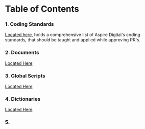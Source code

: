 # Table of Contents

### 1. Coding Standards
[Located here](Education/CodingStandards.md), holds a comprehensive list of Aspire Digital's coding standards, 
that should be taught and applied while approving PR's.

### 2. Documents
[Located Here]()

### 3. Global Scripts
[Located Here]()

### 4. Dictionaries
[Located Here]()

### 5. 